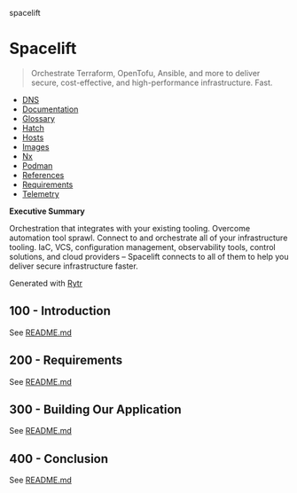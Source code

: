 spacelift
# Spacelift

> Orchestrate Terraform, OpenTofu, Ansible, and more to deliver secure, cost-effective, and high-performance infrastructure. Fast.

- [DNS](./DNS.md)
- [Documentation](./DOCUMENTATION.md)
- [Glossary](./GLOSSARY.md)
- [Hatch](./HATCH.md)
- [Hosts](./HOSTS.md)
- [Images](./IMAGES.md)
- [Nx](./NX.md)
- [Podman](./PODMAN.md)
- [References](./REFERENCES.md)
- [Requirements](./REQUIREMENTS.md)
- [Telemetry](./TELEMETRY.md)

**Executive Summary**

Orchestration that integrates with your existing tooling. Overcome automation tool sprawl. Connect to and orchestrate all of your infrastructure tooling. IaC, VCS, configuration management, observability tools, control solutions, and cloud providers – Spacelift connects to all of them to help you deliver secure infrastructure faster.

Generated with [Rytr](https://app.rytr.me)

## 100 - Introduction

See [README.md](./100/README.md)

## 200 - Requirements

See [README.md](./200/README.md)

## 300 - Building Our Application

See [README.md](./300/README.md)

## 400 - Conclusion

See [README.md](./400/README.md)
